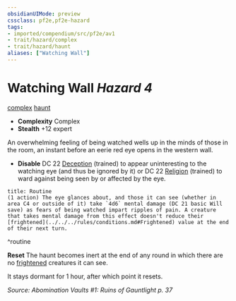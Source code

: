 ```yaml
---
obsidianUIMode: preview
cssclass: pf2e,pf2e-hazard
tags:
- imported/compendium/src/pf2e/av1
- trait/hazard/complex
- trait/hazard/haunt
aliases: ["Watching Wall"]
---
```

# Watching Wall *Hazard 4*  
[complex](complex.md)  [haunt](haunt.md)  

- **Complexity** Complex
- **Stealth** +12 expert  

An overwhelming feeling of being watched wells up in the minds of those in the room, an instant before an eerie red eye opens in the western wall.

- **Disable** DC 22 [Deception](../../skills.md#Deception) (trained) to appear uninteresting to the watching eye (and thus be ignored by it) or DC 22 [Religion](../../skills.md#Religion) (trained) to ward against being seen by or affected by the eye.  

```ad-pf2-summary
title: Routine
(1 action) The eye glances about, and those it can see (whether in area C4 or outside of it) take `4d6` mental damage (DC 21 basic Will save) as fears of being watched impart ripples of pain. A creature that takes mental damage from this effect doesn't reduce their [frightened](../../../rules/conditions.md#Frightened) value at the end of their next turn.
```
^routine

**Reset** The haunt becomes inert at the end of any round in which there are no [frightened](conditions.md#Frightened) creatures it can see.

It stays dormant for 1 hour, after which point it resets.  

*Source: Abomination Vaults #1: Ruins of Gauntlight p. 37*
